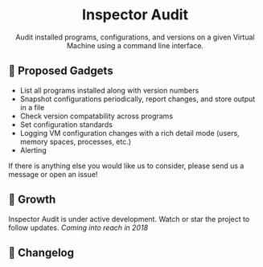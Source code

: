 <h1 align="center" color="#16a085">Inspector Audit</h1>
<p align="center">Audit installed programs, configurations, and versions on a given Virtual Machine using a command line interface.</p>

## :hammer: Proposed Gadgets

* List all programs installed along with version numbers
* Snapshot configurations periodically, report changes, and store output in a file
* Check version compatability across programs
* Set configuration standards
* Logging VM configuration changes with a rich detail mode (users, memory spaces, processes, etc.)
* Alerting

If there is anything else you would like us to consider, please send us a message or open an issue!

## :seedling: Growth

Inspector Audit is under active development. Watch or star the project to follow updates.
_Coming into reach in 2018_

## :gem: Changelog
